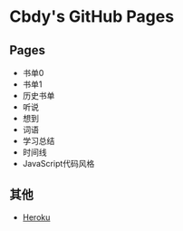 # Cbdy's GitHub Pages

## Pages

- 书单0
- 书单1
- 历史书单
- 听说
- 想到
- 词语
- 学习总结
- 时间线
- JavaScript代码风格

## 其他

- [Heroku](http://heroku.jianzhao.org)
